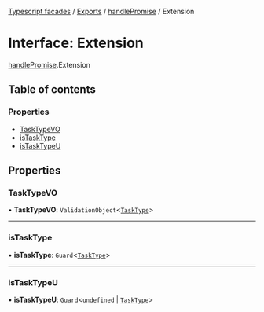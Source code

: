 [Typescript facades](../index.md) / [Exports](../modules.md) / [handlePromise](../modules/handlePromise.md) / Extension

# Interface: Extension

[handlePromise](../modules/handlePromise.md).Extension

## Table of contents

### Properties

- [TaskTypeVO](handlePromise.Extension.md#tasktypevo)
- [isTaskType](handlePromise.Extension.md#istasktype)
- [isTaskTypeU](handlePromise.Extension.md#istasktypeu)

## Properties

### TaskTypeVO

• **TaskTypeVO**: `ValidationObject`<[`TaskType`](../modules/handlePromise.md#tasktype)\>

___

### isTaskType

• **isTaskType**: `Guard`<[`TaskType`](../modules/handlePromise.md#tasktype)\>

___

### isTaskTypeU

• **isTaskTypeU**: `Guard`<`undefined` \| [`TaskType`](../modules/handlePromise.md#tasktype)\>
